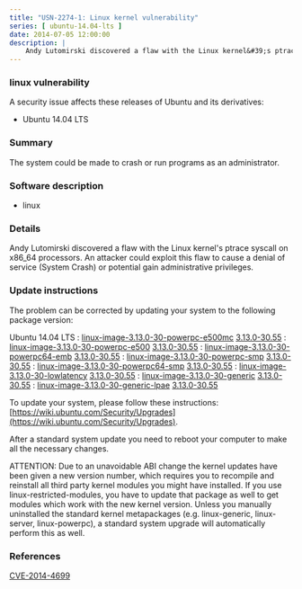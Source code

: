 ```yaml
---
title: "USN-2274-1: Linux kernel vulnerability"
series: [ ubuntu-14.04-lts ]
date: 2014-07-05 12:00:00
description: |
    Andy Lutomirski discovered a flaw with the Linux kernel&#39;s ptrace syscall on x86_64 processors. An attacker could exploit this flaw to cause a denial of service (System Crash) or potential gain administrative privileges. 
--- 
```

 
### linux vulnerability

A security issue affects these releases of Ubuntu and its derivatives:

* Ubuntu 14.04 LTS

### Summary

The system could be made to crash or run programs as an administrator. 

### Software description

* linux 

### Details

Andy Lutomirski discovered a flaw with the Linux kernel&#39;s ptrace syscall on x86_64 processors. An attacker could exploit this flaw to cause a denial of service (System Crash) or potential gain administrative privileges. 

### Update instructions

The problem can be corrected by updating your system to the following package version:

Ubuntu 14.04 LTS
 : [linux-image-3.13.0-30-powerpc-e500mc](https://launchpad.net/ubuntu/+source/linux) <span> [3.13.0-30.55](https://launchpad.net/ubuntu/+source/linux/3.13.0-30.55) </span> 
 : [linux-image-3.13.0-30-powerpc-e500](https://launchpad.net/ubuntu/+source/linux) <span> [3.13.0-30.55](https://launchpad.net/ubuntu/+source/linux/3.13.0-30.55) </span> 
 : [linux-image-3.13.0-30-powerpc64-emb](https://launchpad.net/ubuntu/+source/linux) <span> [3.13.0-30.55](https://launchpad.net/ubuntu/+source/linux/3.13.0-30.55) </span> 
 : [linux-image-3.13.0-30-powerpc-smp](https://launchpad.net/ubuntu/+source/linux) <span> [3.13.0-30.55](https://launchpad.net/ubuntu/+source/linux/3.13.0-30.55) </span> 
 : [linux-image-3.13.0-30-powerpc64-smp](https://launchpad.net/ubuntu/+source/linux) <span> [3.13.0-30.55](https://launchpad.net/ubuntu/+source/linux/3.13.0-30.55) </span> 
 : [linux-image-3.13.0-30-lowlatency](https://launchpad.net/ubuntu/+source/linux) <span> [3.13.0-30.55](https://launchpad.net/ubuntu/+source/linux/3.13.0-30.55) </span> 
 : [linux-image-3.13.0-30-generic](https://launchpad.net/ubuntu/+source/linux) <span> [3.13.0-30.55](https://launchpad.net/ubuntu/+source/linux/3.13.0-30.55) </span> 
 : [linux-image-3.13.0-30-generic-lpae](https://launchpad.net/ubuntu/+source/linux) <span> [3.13.0-30.55](https://launchpad.net/ubuntu/+source/linux/3.13.0-30.55) </span> 

To update your system, please follow these instructions: [https://wiki.ubuntu.com/Security/Upgrades](https://wiki.ubuntu.com/Security/Upgrades).

After a standard system update you need to reboot your computer to make all the necessary changes.

ATTENTION: Due to an unavoidable ABI change the kernel updates have been given a new version number, which requires you to recompile and reinstall all third party kernel modules you might have installed. If you use linux-restricted-modules, you have to update that package as well to get modules which work with the new kernel version. Unless you manually uninstalled the standard kernel metapackages (e.g. linux-generic, linux-server, linux-powerpc), a standard system upgrade will automatically perform this as well. 

### References

 [CVE-2014-4699](http://people.ubuntu.com/~ubuntu-security/cve/CVE-2014-4699)
 
